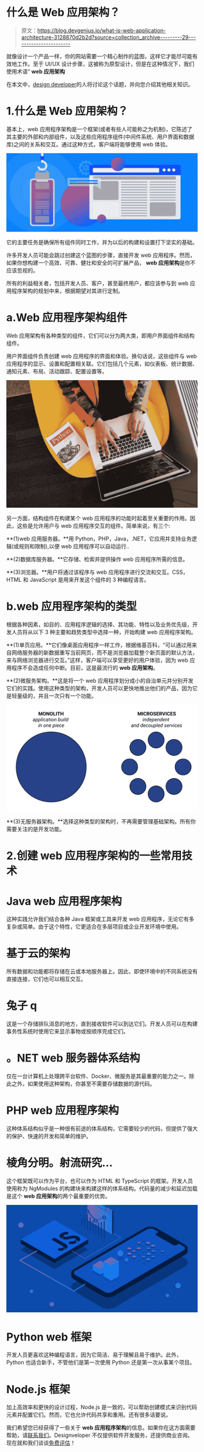 # 什么是 Web 应用架构？

> 原文：<https://blog.devgenius.io/what-is-web-application-architecture-3128870d2b2d?source=collection_archive---------29----------------------->

就像设计一个产品一样，你的网站需要一个精心制作的蓝图，这样它才能尽可能有效地工作。至于 UI/UX 设计步骤，这被称为原型设计，但是在这种情况下，我们使用术语“ **web 应用架构**

在本文中，[design developer](http://designveloper.com/)的人将讨论这个话题，并向您介绍其他相关知识。

# 1.什么是 Web 应用架构？

基本上，web 应用程序架构是一个框架(或者有些人可能称之为机制)，它陈述了其主要的外部和内部组件，以及这些应用程序组件(中间件系统、用户界面和数据库)之间的关系和交互。通过这种方式，客户端将能够使用 web 体验。

![](img/54348b2d16f02c1c7fba1f4bdaa31b9f.png)

它的主要任务是确保所有组件同时工作，并为以后的构建和设置打下坚实的基础。

许多开发人员可能会跳过创建这个蓝图的步骤，直接开发 web 应用程序。然而，如果你想构建一个高效、可靠、健壮和安全的可扩展产品， **web 应用架构**是你不应该忽视的。

所有的利益相关者，包括开发人员、客户，甚至最终用户，都应该参与到 web 应用程序架构的规划中来，根据期望对其进行定制。

# a.Web 应用程序架构组件

Web 应用架构有各种类型的组件，它们可以分为两大类，即用户界面组件和结构组件。

用户界面组件负责创建 web 应用程序的界面和体验。换句话说，这些组件与 web 应用程序的显示、设置和配置相关联。它们包括几个元素，如仪表板、统计数据、通知元素、布局、活动跟踪、配置设置等。

![](img/47a33c175db3b7349626497d58495bf7.png)

另一方面，结构组件在构建某个 web 应用程序的功能时起着至关重要的作用。因此，这些是允许用户与 web 应用程序交互的组件。简单来说，有三个:

**(1)web 应用服务器。**用 Python，PHP，Java，.NET，它应用并支持业务逻辑(或规则和限制),以便 web 应用程序可以自动运行..

**(2)数据库服务器。**它存储、检索并提供操作 web 应用程序所需的信息。

**(3)浏览器。**用户将通过该程序与 web 应用程序进行交流和交互。CSS，HTML 和 JavaScript 是用来开发这个组件的 3 种编程语言。

# b.web 应用程序架构的类型

根据各种因素，如目的、应用程序逻辑的选择、其功能、特性以及业务优先级，开发人员将从以下 3 种主要和趋势类型中选择一种，开始构建 web 应用程序架构。

**(1)单页应用。**它们像桌面应用程序一样工作，根据维基百科，“可以通过用来自网络服务器的新数据重写当前网页，而不是浏览器加载整个新页面的默认方法，来与网络浏览器进行交互。”这样，客户端可以享受更好的用户体验，因为 web 应用程序不会造成任何中断。目前，这是最流行的 **web 应用架构**。

**(2)微服务架构。**这是将一个 web 应用程序划分成小的自治单元并分别开发它们的实践。使用这种类型的架构，开发人员可以更快地推出他们的产品，因为它是轻量级的，并且一次只有一个功能。

![](img/8a4f537ae5f87315facdb1945bf91093.png)

**(3)无服务器架构。**选择这种类型的架构时，不再需要管理基础架构。所有你需要关注的是开发功能。

# 2.创建 web 应用程序架构的一些常用技术

# Java web 应用程序架构

这种实践允许我们结合各种 Java 框架或工具来开发 web 应用程序，无论它有多复杂或简单。由于这个特性，它更适合在多层项目或企业开发环境中使用。

# 基于云的架构

所有数据和功能都将存储在云或本地服务器上。因此，即使环境中的不同系统没有直接连接，它们也可以相互交互。

# 兔子 q

这是一个存储排队消息的地方，直到接收软件可以到达它们。开发人员可以在构建事务性系统时使用它来显示事物或按顺序完成它们。

# 。NET web 服务器体系结构

仅在一台计算机上处理跨平台软件、Docker、微服务是其最重要的能力之一。除此之外，如果使用这种架构，你甚至不需要存储数据的源代码。

# PHP web 应用程序架构

这种体系结构似乎是一种很有前途的体系结构，它需要较少的代码，但提供了强大的保护、快速的开发和简单的维护。

# 棱角分明。射流研究…

这个框架既可以作为平台，也可以作为 HTML 和 TypeScript 的框架。开发人员使用称为 NgModules 的构建块来构建这样的体系结构。代码量的减少和延迟加载是这个 **web 应用架构**的两个最重要的优势。

![](img/698f8475e0ef85c5563a35686f548e95.png)

# Python web 框架

开发人员更喜欢这种编程语言，因为它简洁、易于理解且易于维护。此外，Python 也适合新手，不管他们是第一次使用 Python 还是第一次从事某个项目。

# Node.js 框架

加上高效率和更快的设计过程，Node.js 是一致的，可以帮助创建模式来识别代码元素并配置它们。然而，它也允许代码共享和重用。还有很多话要说。

我们希望您已经获得了一些关于 **web 应用程序架构**的信息。如果你在这方面需要帮助，请[联系我们](https://www.facebook.com/designveloper)。Designveloper 不仅提供软件开发服务，还提供商业咨询。现在就和我们谈谈[免费评估](https://www.designveloper.com/estimation)！